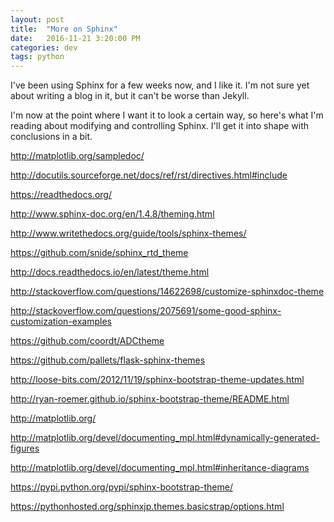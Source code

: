 ```yaml
---
layout: post
title:  "More on Sphinx"
date:   2016-11-21 3:20:00 PM
categories: dev
tags: python
---
```


I've been using Sphinx for a few weeks now, and I like it. I'm not sure yet about writing
a blog in it, but it can't be worse than Jekyll.

I'm now at the point where I want it to look a certain way, so here's what I'm reading
about modifying and controlling Sphinx. I'll get it into shape with conclusions in a bit.

http://matplotlib.org/sampledoc/

http://docutils.sourceforge.net/docs/ref/rst/directives.html#include

https://readthedocs.org/

http://www.sphinx-doc.org/en/1.4.8/theming.html

http://www.writethedocs.org/guide/tools/sphinx-themes/

https://github.com/snide/sphinx_rtd_theme

http://docs.readthedocs.io/en/latest/theme.html

http://stackoverflow.com/questions/14622698/customize-sphinxdoc-theme

http://stackoverflow.com/questions/2075691/some-good-sphinx-customization-examples

https://github.com/coordt/ADCtheme

https://github.com/pallets/flask-sphinx-themes

http://loose-bits.com/2012/11/19/sphinx-bootstrap-theme-updates.html

http://ryan-roemer.github.io/sphinx-bootstrap-theme/README.html

http://matplotlib.org/

http://matplotlib.org/devel/documenting_mpl.html#dynamically-generated-figures

http://matplotlib.org/devel/documenting_mpl.html#inheritance-diagrams

https://pypi.python.org/pypi/sphinx-bootstrap-theme/

https://pythonhosted.org/sphinxjp.themes.basicstrap/options.html
